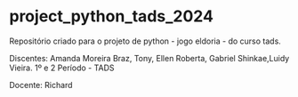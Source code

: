 # project_python_tads_2024
 Repositório criado para o projeto de python - jogo eldoria - do curso tads.

Discentes: Amanda Moreira Braz, Tony, Ellen Roberta, Gabriel Shinkae,Luidy Vieira.
1º e 2 Período - TADS

Docente: Richard
